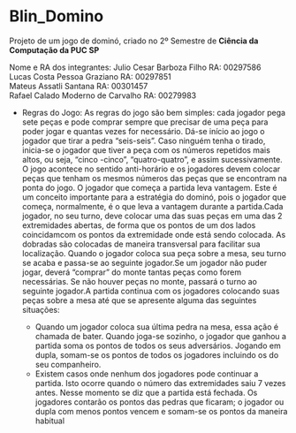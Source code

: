# Blin_Domino
Projeto de um jogo de dominó, criado no 2º Semestre de **Ciência da Computação da PUC SP**

Nome e RA dos integrantes:
Julio Cesar Barboza Filho RA: 00297586  
Lucas Costa Pessoa Graziano RA: 00297851  
Mateus Assatli Santana RA: 00301457  
Rafael Calado Moderno de Carvalho RA: 00279983  

- Regras do Jogo:
As regras do jogo são bem simples: cada jogador pega sete peças e pode comprar sempre que precisar de uma peça para poder jogar e quantas vezes for necessário. Dá-se início ao
jogo o jogador que tirar a pedra “seis-seis”. Caso ninguém tenha o tirado, inicia-se o jogador que tiver a peça  com  os  números  repetidos  mais  altos,  ou  seja, “cinco
-cinco”,  “quatro-quatro”,  e  assim sucessivamente. O jogo acontece no sentido anti-horário e os jogadores devem colocar peças que tenham os mesmos números das peças que se
encontram na ponta do jogo. O jogador que começa a partida leva vantagem. Este é um conceito importante para a estratégia do dominó, pois o jogador que começa, normalmente, é o
que leva a vantagem durante a partida.Cada jogador, no seu turno, deve colocar uma das suas peças em uma das 2 extremidades abertas, de forma que os pontos de um dos lados
coincidamcom os pontos da extremidade onde está  sendo  colocada.  As  dobradas  são  colocadas  de  maneira  transversal  para  facilitar  sua localização. Quando o jogador
coloca sua peça sobre a mesa, seu turno se acaba e passa-se ao seguinte jogador.Se um jogador não puder jogar, deverá “comprar” do monte tantas peças como forem necessárias. Se
não houver peças no monte, passará o turno ao seguinte jogador.A partida continua com os jogadores colocando suas peças sobre a mesa até que se apresente alguma das seguintes
situações:

  - Quando um jogador coloca sua última pedra na mesa, essa ação é chamada de bater. Quando joga-se sozinho, o jogador que ganhou a partida soma os pontos de todos os seus 
adversários. Jogando em dupla, somam-se os pontos de todos os jogadores incluindo os do seu companheiro.
  - Existem casos onde nenhum dos jogadores pode continuar a partida. Isto ocorre quando o número das extremidades saiu 7 vezes antes. Nesse momento se diz que a partida está 
fechada. Os jogadores contarão os pontos das pedras que ficaram; o jogador ou dupla com menos pontos vencem e somam-se os pontos da maneira habitual
